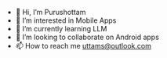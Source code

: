 - 👋 Hi, I’m Purushottam
- 👀 I’m interested in Mobile Apps
- 🌱 I’m currently learning LLM
- 💞️ I’m looking to collaborate on Android apps
- 📫 How to reach me uttams@outlook.com


<!---
puru221/puru221 is a ✨ special ✨ repository because its `README.md` (this file) appears on your GitHub profile.
You can click the Preview link to take a look at your changes.
--->
